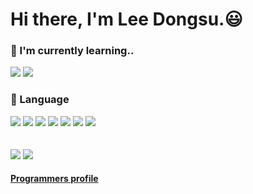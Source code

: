 <!--
**96-LEEDONGSU/96-LEEDONGSU** is a ✨ _special_ ✨ repository because its `README.md` (this file) appears on your GitHub profile.

Here are some ideas to get you started:

- 🔭 I’m currently working on ...
- 🌱 I’m currently learning ...
- 👯 I’m looking to collaborate on ...
- 🤔 I’m looking for help with ...
- 💬 Ask me about ...
- 📫 How to reach me: ...
- 😄 Pronouns: ...
- ⚡ Fun fact: ...
-->

# Hi there, I'm Lee Dongsu.:smiley:

### 🌱 I'm currently learning..
<img src="https://img.shields.io/badge/Spring-6DB33F?style=flat&logo=Spring&logoColor=white"/> <img src="https://img.shields.io/badge/Java-00599C?style=flat&logo=&logoColor=white"/>

### :book: Language
<img src="https://img.shields.io/badge/C-00599C?style=flat&logo=C&logoColor=white"/>   <img src="https://img.shields.io/badge/C++-00599C?style=flat&logo=C%2B%2B&logoColor=white"/>   <img src="https://img.shields.io/badge/R-276DC3?style=flat&logo=R&logoColor=white"/>   <img src="https://img.shields.io/badge/Python-3776AB?style=flat&logo=Python&logoColor=white"/>   <img src="https://img.shields.io/badge/Android Studio-3DDC84?style=flat&logo=Android Studio&logoColor=white"/>   <img src="https://img.shields.io/badge/MySQL-4479A1?style=flat&logo=MySQL&logoColor=white"/>   <img src="https://img.shields.io/badge/JavaScript-F7DF1E?style=flat&logo=JavaScript&logoColor=white"/>
<br/><br/><br/>
<a href = "https://computa.tistory.com/"><img src="https://img.shields.io/badge/Blog-000000?style=flat&logo=Tistory&logoColor=white"/></a> <a href = "https://www.youtube.com/channel/UCF49oLRYWs1gumtFeJP7jpQ"><img src="https://img.shields.io/badge/Personal-FF0000?style=flat&logo=YouTube&logoColor=red"/></a>
#### <a href = "https://career.programmers.co.kr/pr/lds961006">Programmers profile</a>
